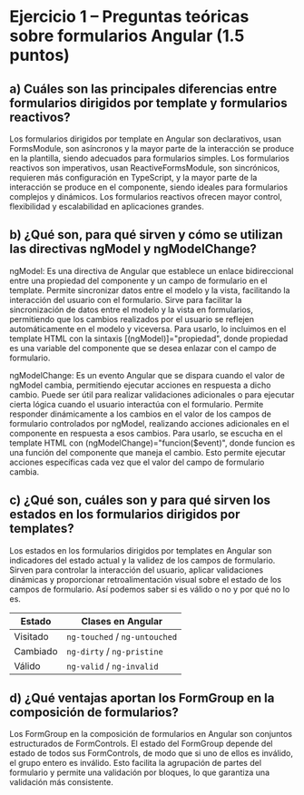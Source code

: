 # Ejercicio 1 – Preguntas teóricas sobre formularios Angular (1.5 puntos)

## a) Cuáles son las principales diferencias entre formularios dirigidos por template y formularios reactivos?

Los formularios dirigidos por template en Angular son declarativos, usan FormsModule, son asíncronos y la mayor parte de la interacción se produce en la plantilla, siendo adecuados para formularios simples. Los formularios reactivos son imperativos, usan ReactiveFormsModule, son sincrónicos, requieren más configuración en TypeScript, y la mayor parte de la interacción se produce en el componente, siendo ideales para formularios complejos y dinámicos. Los formularios reactivos ofrecen mayor control, flexibilidad y escalabilidad en aplicaciones grandes.

## b) ¿Qué son, para qué sirven y cómo se utilizan las directivas ngModel y ngModelChange?
ngModel: Es una directiva de Angular que establece un enlace bidireccional entre una propiedad del componente y un campo de formulario en el template. Permite sincronizar datos entre el modelo y la vista, facilitando la interacción del usuario con el formulario. Sirve para facilitar la sincronización de datos entre el modelo y la vista en formularios, permitiendo que los cambios realizados por el usuario se reflejen automáticamente en el modelo y viceversa. Para usarlo, lo incluimos en el template HTML con la sintaxis [(ngModel)]="propiedad", donde propiedad es una variable del componente que se desea enlazar con el campo de formulario.

ngModelChange: Es un evento Angular que se dispara cuando el valor de ngModel cambia, permitiendo ejecutar acciones en respuesta a dicho cambio. Puede ser útil para realizar validaciones adicionales o para ejecutar cierta lógica cuando el usuario interactúa con el formulario. Permite responder dinámicamente a los cambios en el valor de los campos de formulario controlados por ngModel, realizando acciones adicionales en el componente en respuesta a esos cambios. Para usarlo, se escucha en el template HTML con (ngModelChange)="funcion($event)", donde funcion es una función del componente que maneja el cambio. Esto permite ejecutar acciones específicas cada vez que el valor del campo de formulario cambia.

## c) ¿Qué son, cuáles son y para qué sirven los estados en los formularios dirigidos por templates?

Los estados en los formularios dirigidos por templates en Angular son indicadores del estado actual y la validez de los campos de formulario. Sirven para controlar la interacción del usuario, aplicar validaciones dinámicas y proporcionar retroalimentación visual sobre el estado de los campos de formulario. Así podemos saber si es válido o no y por qué no lo es. 


| Estado     | Clases en Angular      |
|------------|------------------------|
| Visitado   | `ng-touched` / `ng-untouched` |
| Cambiado   | `ng-dirty` / `ng-pristine`   |
| Válido     | `ng-valid` / `ng-invalid`    |


## d) ¿Qué ventajas aportan los FormGroup en la composición de formularios?

Los FormGroup en la composición de formularios en Angular son conjuntos estructurados de FormControls. El estado del FormGroup depende del estado de todos sus FormControls, de modo que si uno de ellos es inválido, el grupo entero es inválido. Esto facilita la agrupación de partes del formulario y permite una validación por bloques, lo que garantiza una validación más consistente.


